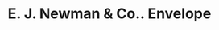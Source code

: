 ---
doi: 10.7916/D8B00GZG
date_other: unknown
date_other_textual: unknown
form: printed ephemera
genre:
- Envelopes
name:
- E. J. Newman & Co.
object_in_context_url: https://biggert.cul.columbia.edu/items/view/ave_biggert_00887
subject_hierarchical_geographic:
- Buffalo, New York, United States
subject_name:
- E. J. Newman & Co.
title: E. J. Newman & Co.. Envelope
sort_title: E. J. Newman & Co.. Envelope
call_number: ave_biggert_00887
coordinates:
- 42.90472222222222,-78.84944444444444
pid: ave_biggert_00887
identifiers: ave_biggert_00887
thumbnail: https://derivativo-1.library.columbia.edu/iiif/2/ldpd:345903/full/!256,256/0/native.jpg
permalink: /biggert/ave_biggert_00887/
layout: iiif-image-page
---